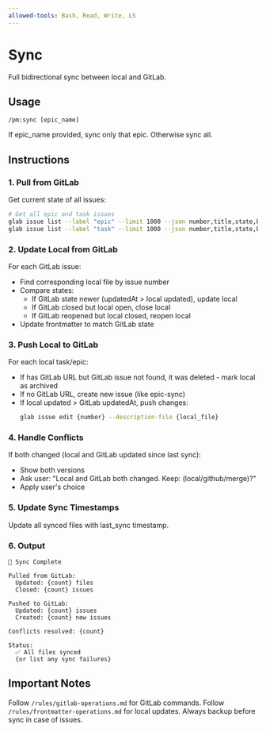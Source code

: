 ```yaml
---
allowed-tools: Bash, Read, Write, LS
---
```


# Sync

Full bidirectional sync between local and GitLab.

## Usage
```
/pm:sync [epic_name]
```

If epic_name provided, sync only that epic. Otherwise sync all.

## Instructions

### 1. Pull from GitLab

Get current state of all issues:
```bash
# Get all epic and task issues
glab issue list --label "epic" --limit 1000 --json number,title,state,body,labels,updatedAt
glab issue list --label "task" --limit 1000 --json number,title,state,body,labels,updatedAt
```

### 2. Update Local from GitLab

For each GitLab issue:
- Find corresponding local file by issue number
- Compare states:
  - If GitLab state newer (updatedAt > local updated), update local
  - If GitLab closed but local open, close local
  - If GitLab reopened but local closed, reopen local
- Update frontmatter to match GitLab state

### 3. Push Local to GitLab

For each local task/epic:
- If has GitLab URL but GitLab issue not found, it was deleted - mark local as archived
- If no GitLab URL, create new issue (like epic-sync)
- If local updated > GitLab updatedAt, push changes:
  ```bash
  glab issue edit {number} --description-file {local_file}
  ```

### 4. Handle Conflicts

If both changed (local and GitLab updated since last sync):
- Show both versions
- Ask user: "Local and GitLab both changed. Keep: (local/github/merge)?"
- Apply user's choice

### 5. Update Sync Timestamps

Update all synced files with last_sync timestamp.

### 6. Output

```
🔄 Sync Complete

Pulled from GitLab:
  Updated: {count} files
  Closed: {count} issues
  
Pushed to GitLab:
  Updated: {count} issues
  Created: {count} new issues
  
Conflicts resolved: {count}

Status:
  ✅ All files synced
  {or list any sync failures}
```

## Important Notes

Follow `/rules/gitlab-operations.md` for GitLab commands.
Follow `/rules/frontmatter-operations.md` for local updates.
Always backup before sync in case of issues.